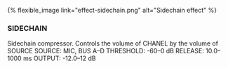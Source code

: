 ---
---

{% flexible_image link="effect-sidechain.png" alt="Sidechain effect" %}

### SIDECHAIN
Sidechain compressor. Controls the volume of CHANEL by the volume of SOURCE
SOURCE: MIC, BUS A–D
THRESHOLD: -60–0 dB
RELEASE: 10.0–1000 ms
OUTPUT: -12.0–12 dB
